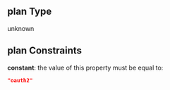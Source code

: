 ## plan Type

unknown

## plan Constraints

**constant**: the value of this property must be equal to:

```json
"oauth2"
```
